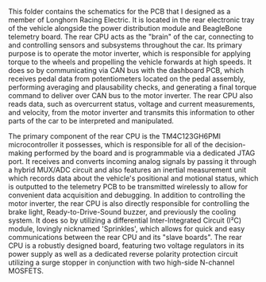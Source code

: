 This folder contains the schematics for the PCB that I designed as a member of Longhorn Racing Electric. It is located in the rear electronic tray of the vehicle alongside the power distribution module and BeagleBone telemetry board. The rear CPU acts as the "brain" of the car, connecting to and controlling sensors and subsystems throughout the car. Its primary purpose is to operate the motor inverter, which is responsible for applying torque to the wheels and propelling the vehicle forwards at high speeds. It does so by communicating via CAN bus with the dashboard PCB, which receives pedal data from potentiometers located on the pedal assembly, performing averaging and plausability checks, and generating a final torque command to deliver over CAN bus to the motor inverter. The rear CPU also reads data, such as overcurrent status, voltage and current measurements, and velocity, from the motor inverter and transmits this information to other parts of the car to be interpreted and manipulated.

The primary component of the rear CPU is the TM4C123GH6PMI microcontroller it possesses, which is responsible for all of the decision-making performed by the board and is programmable via a dedicated JTAG port. It receives and converts incoming analog signals by passing it through a hybrid MUX/ADC circuit and also features an inertial measurement unit which records data about the vehicle's positional and motional status, which is outputted to the telemetry PCB to be transmitted wirelessly to allow for convenient data acquisition and debugging. In addition to controlling the motor inverter, the rear CPU is also directly responsible for controlling the brake light, Ready-to-Drive-Sound buzzer, and previously the cooling system. It does so by utilizing a differential Inter-Integrated Circuit (I²C) module, lovingly nicknamed 'Sprinkles', which allows for quick and easy communications between the rear CPU and its "slave boards". The rear CPU is a robustly designed board, featuring two voltage regulators in its power supply as well as a dedicated reverse polarity protection circuit utilizing a surge stopper in conjunction with two high-side N-channel MOSFETS.
